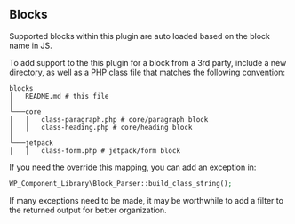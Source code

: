 ## Blocks

Supported blocks within this plugin are auto loaded based on the block name in JS.

To add support to the this plugin for a block from a 3rd party, include a new directory, as well as a PHP class file that matches the following convention:

```
blocks
│   README.md # this file
│
└───core
│   │   class-paragraph.php # core/paragraph block
│   │   class-heading.php # core/heading block
│
└───jetpack
│   │   class-form.php # jetpack/form block

```

If you need the override this mapping, you can add an exception in:

```php
WP_Component_Library\Block_Parser::build_class_string();
```

If many exceptions need to be made, it may be worthwhile to add a filter to the returned output for better organization.
